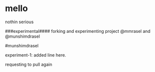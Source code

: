 # mello
nothin serious

###experimental####
forking and experimenting project @mmrasel and @munshimdrasel



#munshimdrasel

experiment-1: added line here.

requesting to pull again